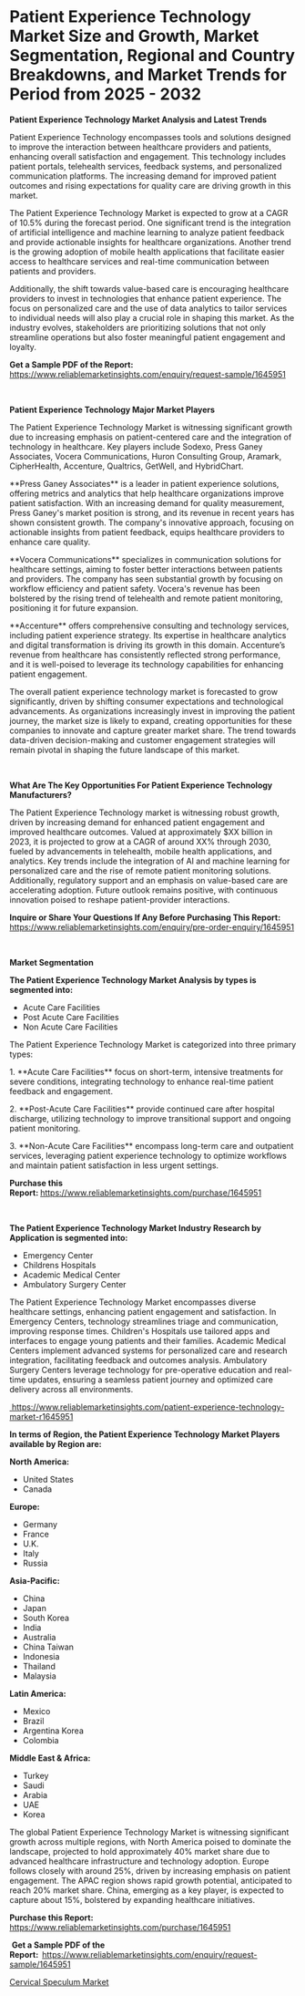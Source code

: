 <p><h1>Patient Experience Technology Market Size and Growth, Market Segmentation, Regional and Country Breakdowns, and Market Trends for Period from 2025 -  2032</h1></p><p><strong>Patient Experience Technology Market Analysis and Latest Trends</strong></p>
<p><p>Patient Experience Technology encompasses tools and solutions designed to improve the interaction between healthcare providers and patients, enhancing overall satisfaction and engagement. This technology includes patient portals, telehealth services, feedback systems, and personalized communication platforms. The increasing demand for improved patient outcomes and rising expectations for quality care are driving growth in this market.</p><p>The Patient Experience Technology Market is expected to grow at a CAGR of 10.5% during the forecast period. One significant trend is the integration of artificial intelligence and machine learning to analyze patient feedback and provide actionable insights for healthcare organizations. Another trend is the growing adoption of mobile health applications that facilitate easier access to healthcare services and real-time communication between patients and providers.</p><p>Additionally, the shift towards value-based care is encouraging healthcare providers to invest in technologies that enhance patient experience. The focus on personalized care and the use of data analytics to tailor services to individual needs will also play a crucial role in shaping this market. As the industry evolves, stakeholders are prioritizing solutions that not only streamline operations but also foster meaningful patient engagement and loyalty.</p></p>
<p><strong>Get a Sample PDF of the Report:&nbsp;</strong> <a href="https://www.reliablemarketinsights.com/enquiry/request-sample/1645951?utm_campaign=2951&utm_medium=2&utm_source=Github&utm_content=ia&utm_term=04032025&utm_id=patient-experience-technology">https://www.reliablemarketinsights.com/enquiry/request-sample/1645951</a></p>
<p>&nbsp;</p>
<p><strong>Patient Experience Technology Major Market Players</strong></p>
<p><p>The Patient Experience Technology Market is witnessing significant growth due to increasing emphasis on patient-centered care and the integration of technology in healthcare. Key players include Sodexo, Press Ganey Associates, Vocera Communications, Huron Consulting Group, Aramark, CipherHealth, Accenture, Qualtrics, GetWell, and HybridChart.</p><p>**Press Ganey Associates** is a leader in patient experience solutions, offering metrics and analytics that help healthcare organizations improve patient satisfaction. With an increasing demand for quality measurement, Press Ganey's market position is strong, and its revenue in recent years has shown consistent growth. The company's innovative approach, focusing on actionable insights from patient feedback, equips healthcare providers to enhance care quality.</p><p>**Vocera Communications** specializes in communication solutions for healthcare settings, aiming to foster better interactions between patients and providers. The company has seen substantial growth by focusing on workflow efficiency and patient safety. Vocera's revenue has been bolstered by the rising trend of telehealth and remote patient monitoring, positioning it for future expansion.</p><p>**Accenture** offers comprehensive consulting and technology services, including patient experience strategy. Its expertise in healthcare analytics and digital transformation is driving its growth in this domain. Accenture’s revenue from healthcare has consistently reflected strong performance, and it is well-poised to leverage its technology capabilities for enhancing patient engagement.</p><p>The overall patient experience technology market is forecasted to grow significantly, driven by shifting consumer expectations and technological advancements. As organizations increasingly invest in improving the patient journey, the market size is likely to expand, creating opportunities for these companies to innovate and capture greater market share. The trend towards data-driven decision-making and customer engagement strategies will remain pivotal in shaping the future landscape of this market.</p></p>
<p>&nbsp;</p>
<p><strong>What Are The Key Opportunities For Patient Experience Technology Manufacturers?</strong></p>
<p><p>The Patient Experience Technology market is witnessing robust growth, driven by increasing demand for enhanced patient engagement and improved healthcare outcomes. Valued at approximately $XX billion in 2023, it is projected to grow at a CAGR of around XX% through 2030, fueled by advancements in telehealth, mobile health applications, and analytics. Key trends include the integration of AI and machine learning for personalized care and the rise of remote patient monitoring solutions. Additionally, regulatory support and an emphasis on value-based care are accelerating adoption. Future outlook remains positive, with continuous innovation poised to reshape patient-provider interactions.</p></p>
<p><strong>Inquire or Share Your Questions If Any Before Purchasing This Report:</strong> <a href="https://www.reliablemarketinsights.com/enquiry/pre-order-enquiry/1645951?utm_campaign=2951&utm_medium=2&utm_source=Github&utm_content=ia&utm_term=04032025&utm_id=patient-experience-technology">https://www.reliablemarketinsights.com/enquiry/pre-order-enquiry/1645951</a></p>
<p>&nbsp;</p>
<p><strong>Market Segmentation</strong></p>
<p><strong>The Patient Experience Technology Market Analysis by types is segmented into:</strong></p>
<p><ul><li>Acute Care Facilities</li><li>Post Acute Care Facilities</li><li>Non Acute Care Facilities</li></ul></p>
<p><p>The Patient Experience Technology Market is categorized into three primary types: </p><p>1. **Acute Care Facilities** focus on short-term, intensive treatments for severe conditions, integrating technology to enhance real-time patient feedback and engagement. </p><p>   </p><p>2. **Post-Acute Care Facilities** provide continued care after hospital discharge, utilizing technology to improve transitional support and ongoing patient monitoring. </p><p>3. **Non-Acute Care Facilities** encompass long-term care and outpatient services, leveraging patient experience technology to optimize workflows and maintain patient satisfaction in less urgent settings.</p></p>
<p><strong>Purchase this Report:&nbsp;</strong><a href="https://www.reliablemarketinsights.com/purchase/1645951?utm_campaign=2951&utm_medium=2&utm_source=Github&utm_content=ia&utm_term=04032025&utm_id=patient-experience-technology">https://www.reliablemarketinsights.com/purchase/1645951</a></p>
<p>&nbsp;</p>
<p><strong>The Patient Experience Technology Market Industry Research by Application is segmented into:</strong></p>
<p><ul><li>Emergency Center</li><li>Childrens Hospitals</li><li>Academic Medical Center</li><li>Ambulatory Surgery Center</li></ul></p>
<p><p>The Patient Experience Technology Market encompasses diverse healthcare settings, enhancing patient engagement and satisfaction. In Emergency Centers, technology streamlines triage and communication, improving response times. Children's Hospitals use tailored apps and interfaces to engage young patients and their families. Academic Medical Centers implement advanced systems for personalized care and research integration, facilitating feedback and outcomes analysis. Ambulatory Surgery Centers leverage technology for pre-operative education and real-time updates, ensuring a seamless patient journey and optimized care delivery across all environments.</p></p>
<p><a href="https://www.reliablemarketinsights.com/patient-experience-technology-market-r1645951?utm_campaign=2951&utm_medium=2&utm_source=Github&utm_content=ia&utm_term=04032025&utm_id=patient-experience-technology">&nbsp;https://www.reliablemarketinsights.com/patient-experience-technology-market-r1645951</a></p>
<p><strong>In terms of Region, the Patient Experience Technology Market Players available by Region are:</strong></p>
<p>
    <p> <strong> North America: </strong>
        <ul>
            <li>United States</li>
            <li>Canada</li>
        </ul>
        </p> 
    <p> <strong> Europe: </strong>
        <ul>
            <li>Germany</li>
            <li>France</li>
            <li>U.K.</li>
            <li>Italy</li>
            <li>Russia</li>
        </ul>
        </p> 
    <p> <strong> Asia-Pacific: </strong>
        <ul>
            <li>China</li>
            <li>Japan</li>
            <li>South Korea</li>
            <li>India</li>
            <li>Australia</li>
            <li>China Taiwan</li>
            <li>Indonesia</li>
            <li>Thailand</li>
            <li>Malaysia</li>
        </ul>
        </p> 
    <p> <strong> Latin America: </strong>
        <ul>
            <li>Mexico</li>
            <li>Brazil</li>
            <li>Argentina Korea</li>
            <li>Colombia</li>
        </ul>
        </p> 
    <p> <strong> Middle East & Africa: </strong>
        <ul>
            <li>Turkey</li>
            <li>Saudi</li>
            <li>Arabia</li>
            <li>UAE</li>
            <li>Korea</li>
        </ul>
    </p>
    </p>
<p><p>The global Patient Experience Technology Market is witnessing significant growth across multiple regions, with North America poised to dominate the landscape, projected to hold approximately 40% market share due to advanced healthcare infrastructure and technology adoption. Europe follows closely with around 25%, driven by increasing emphasis on patient engagement. The APAC region shows rapid growth potential, anticipated to reach 20% market share. China, emerging as a key player, is expected to capture about 15%, bolstered by expanding healthcare initiatives.</p></p>
<p><strong>Purchase this Report: </strong><a href="https://www.reliablemarketinsights.com/purchase/1645951?utm_campaign=2951&utm_medium=2&utm_source=Github&utm_content=ia&utm_term=04032025&utm_id=patient-experience-technology">https://www.reliablemarketinsights.com/purchase/1645951</a></p>
<p>&nbsp;<strong>Get a Sample PDF of the Report:&nbsp;&nbsp;</strong><a href="https://www.reliablemarketinsights.com/enquiry/request-sample/1645951?utm_campaign=2951&utm_medium=2&utm_source=Github&utm_content=ia&utm_term=04032025&utm_id=patient-experience-technology">https://www.reliablemarketinsights.com/enquiry/request-sample/1645951</a></p>
<p><strong></strong></p>
<p><p><a href="https://github.com/zitanebeibit9/Market-Research-Report-List-1/blob/main/cervical-speculum-market.md?utm_campaign=2951&utm_medium=2&utm_source=Github&utm_content=ia&utm_term=04032025&utm_id=patient-experience-technology">Cervical Speculum Market</a></p></p>